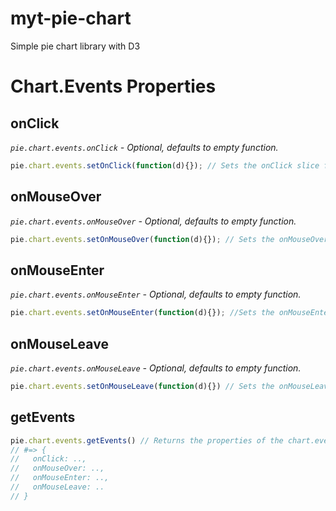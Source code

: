 # myt-pie-chart
Simple pie chart library with D3

# Chart.Events Properties

## onClick

  _`pie.chart.events.onClick` - Optional, defaults to empty function._
```JavaScript
pie.chart.events.setOnClick(function(d){}); // Sets the onClick slice function.
```

## onMouseOver

  _`pie.chart.events.onMouseOver` - Optional, defaults to empty function._
```JavaScript
pie.chart.events.setOnMouseOver(function(d){}); // Sets the onMouseOver slice function.
```

## onMouseEnter

  _`pie.chart.events.onMouseEnter` - Optional, defaults to empty function._
```JavaScript
pie.chart.events.setOnMouseEnter(function(d){}); //Sets the onMouseEnter slice function.
```

## onMouseLeave
  _`pie.chart.events.onMouseLeave` - Optional, defaults to empty function._
```JavaScript
pie.chart.events.setOnMouseLeave(function(d){}) // Sets the onMouseLeave slice function.
```

## getEvents
```JavaScript
pie.chart.events.getEvents() // Returns the properties of the chart.events object
// #=> {
//   onClick: ..,
//   onMouseOver: ..,
//   onMouseEnter: ..,
//   onMouseLeave: ..
// }
```
